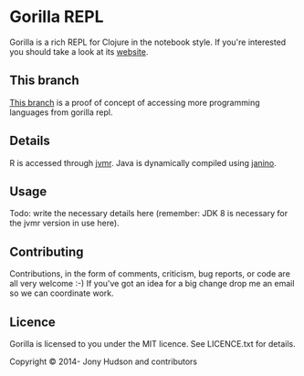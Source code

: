 # Gorilla REPL

Gorilla is a rich REPL for Clojure in the notebook style. If you're interested you should take a look at its
[website](http://gorilla-repl.org).

## This branch

[This branch](https://github.com/daslu/gorilla-repl/tree/languages)
is a proof of concept of accessing more programming languages from
gorilla repl.

## Details

R is accessed through [jvmr](http://dahl.byu.edu/software/jvmr/). Java is dynamically compiled using [janino](http://docs.codehaus.org/display/JANINO/Home).

## Usage

Todo: write the necessary details here (remember: JDK 8 is necessary
for the jvmr version in use here).

## Contributing

Contributions, in the form of comments, criticism, bug reports, or code are all very welcome :-) If you've got an idea
for a big change drop me an email so we can coordinate work.

## Licence

Gorilla is licensed to you under the MIT licence. See LICENCE.txt for details.

Copyright © 2014- Jony Hudson and contributors
